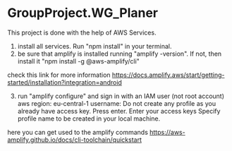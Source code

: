 # GroupProject.WG_Planer
This project is done with the help of AWS Services.

1. install all services. Run "npm install" in your terminal.
2. be sure that amplify is installed running "amplify -version". If not, then install it "npm install -g @aws-amplify/cli"

check this link for more information https://docs.amplify.aws/start/getting-started/installation?integration=android

3. run "amplify configure" and sign in with an IAM user (not root account)
    aws region: eu-central-1
    username: <your username>
    Do not create any profile as you already have access key. Press enter.
    Enter your access keys
    Specify profile name to be created in your local machine.

here you can get used to the amplify commands https://aws-amplify.github.io/docs/cli-toolchain/quickstart
